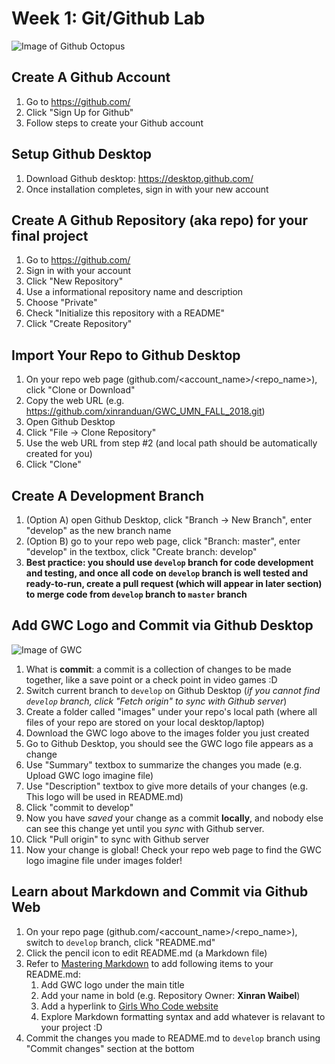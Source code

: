 # Week 1: Git/Github Lab
![Image of Github Octopus](http://www.storybench.org/wp-content/uploads/2015/09/github-octocat-1200x806.jpg)

## Create A Github Account
1. Go to https://github.com/
2. Click "Sign Up for Github"
3. Follow steps to create your Github account

## Setup Github Desktop
1. Download Github desktop: https://desktop.github.com/
2. Once installation completes, sign in with your new account

## Create A Github Repository (aka repo) for your final project
1. Go to https://github.com/
2. Sign in with your account
3. Click "New Repository"
4. Use a informational repository name and description
5. Choose "Private"
6. Check "Initialize this repository with a README"
7. Click "Create Repository"

## Import Your Repo to Github Desktop
1. On your repo web page (github.com/<account_name>/<repo_name>), click "Clone or Download"
2. Copy the web URL (e.g. https://github.com/xinranduan/GWC_UMN_FALL_2018.git)
3. Open Github Desktop
4. Click "File -> Clone Repository"
5. Use the web URL from step #2 (and local path should be automatically created for you)
6. Click "Clone"

## Create A Development Branch
1. (Option A) open Github Desktop, click "Branch -> New Branch", enter "develop" as the new branch name
2. (Option B) go to your repo web page, click "Branch: master", enter "develop" in the textbox, click "Create branch: develop"
3. **Best practice: you should use `develop` branch for code development and testing, and once all code on `develop` branch is well tested and ready-to-run, create a pull request (which will appear in later section) to merge code from `develop` branch to `master` branch**

## Add GWC Logo and Commit via Github Desktop
![Image of GWC](https://upload.wikimedia.org/wikipedia/commons/a/a1/GWC_logo_2016_.png)
1. What is **commit**: a commit is a collection of changes to be made together, like a save point or a check point in video games :D
2. Switch current branch to `develop` on Github Desktop (*if you cannot find `develop` branch, click "Fetch origin" to sync with Github server*)
3. Create a folder called "images" under your repo's local path (where all files of your repo are stored on your local desktop/laptop)
4. Download the GWC logo above to the images folder you just created 
5. Go to Github Desktop, you should see the GWC logo file appears as a change
6. Use "Summary" textbox to summarize the changes you made (e.g. Upload GWC logo imagine file)
7. Use "Description" textbox to give more details of your changes (e.g. This logo will be used in README.md)
8. Click "commit to develop"
9. Now you have *saved* your change as a commit **locally**, and nobody else can see this change yet until you *sync* with Github server.
10. Click "Pull origin" to sync with Github server
11. Now your change is global! Check your repo web page to find the GWC logo imagine file under images folder!

## Learn about Markdown and Commit via Github Web
1. On your repo page (github.com/<account_name>/<repo_name>), switch to `develop` branch, click "README.md"
2. Click the pencil icon to edit README.md (a Markdown file)
3. Refer to [Mastering Markdown](https://guides.github.com/features/mastering-markdown/) to add following items to your README.md:
   1. Add GWC logo under the main title
   2. Add your name in bold (e.g. Repository Owner: **Xinran Waibel**)
   3. Add a hyperlink to [Girls Who Code website](https://girlswhocode.com/)
   4. Explore Markdown formatting syntax and add whatever is relavant to your project :D
4. Commit the changes you made to README.md to `develop` branch using "Commit changes" section at the bottom
